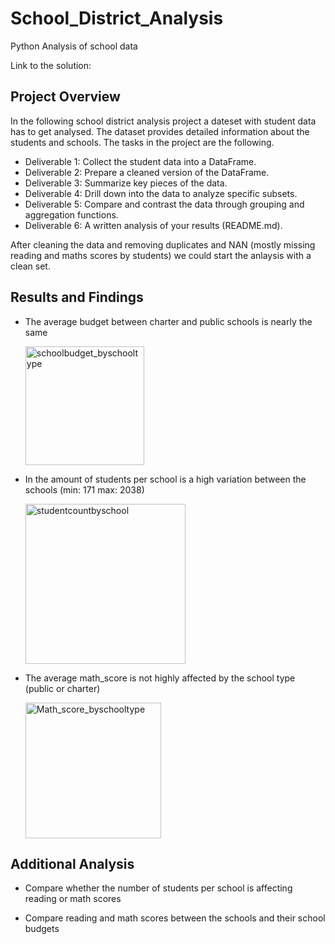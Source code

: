 # School_District_Analysis
Python Analysis of school data

Link to the solution: 

## Project Overview
In the following school district analysis project a dateset with student data has to get analysed. 
The dataset provides detailed information about the students and schools. The tasks in the project are the following. 

- Deliverable 1: Collect the student data into a DataFrame.
- Deliverable 2: Prepare a cleaned version of the DataFrame.
- Deliverable 3: Summarize key pieces of the data.
- Deliverable 4: Drill down into the data to analyze specific subsets.
- Deliverable 5: Compare and contrast the data through grouping and aggregation functions.
- Deliverable 6: A written analysis of your results (README.md).


After cleaning the data and removing duplicates and NAN (mostly missing reading and maths scores by students) we could start the anlaysis with a clean set. 

## Results and Findings

- The average budget between charter and public schools is nearly the same 
    
    <img width="190" alt="schoolbudget_byschooltype" src="https://user-images.githubusercontent.com/69826498/190482975-e16adedd-c892-44d9-a3b6-2219717489fb.png">


- In the amount of students per school is a high variation between the schools (min: 171 max: 2038)
    
    <img width="256" alt="studentcountbyschool" src="https://user-images.githubusercontent.com/69826498/190481940-4a1c36cd-827d-4147-b141-22cb0dd5b4f3.png">

- The average math_score is not highly affected by the school type (public or charter)
    
    <img width="217" alt="Math_score_byschooltype" src="https://user-images.githubusercontent.com/69826498/190482122-60382cfa-a74f-41c7-ab66-693b9ec59535.png">

  
## Additional Analysis

- Compare whether the number of students per school is affecting reading or math scores 
    
- Compare reading and math scores between the schools and their school budgets
